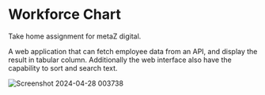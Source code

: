 # Workforce Chart

Take home assignment for metaZ digital.

A web application that can fetch employee data from an API, and display the result in tabular column. Additionally the web interface also have the capability to sort and search text.


![Screenshot 2024-04-28 003738](https://github.com/archanaprabhat/workforce-chart/assets/53783585/7c39ca3f-2264-4d29-b3e8-f678f504183c)

